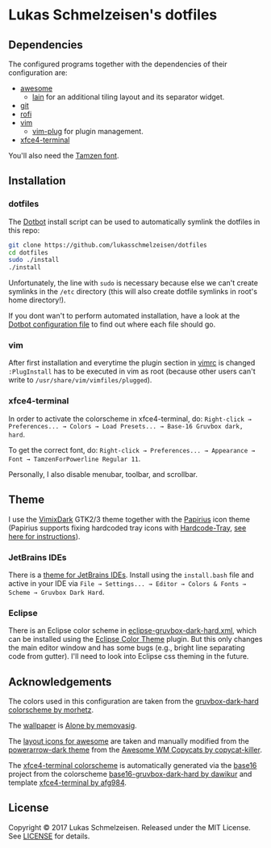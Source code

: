 # Lukas Schmelzeisen's dotfiles

## Dependencies

The configured programs together with the dependencies of their configuration
are:

- [awesome](https://awesomewm.org/)
    - [lain](https://github.com/copycat-killer/lain) for an additional tiling
      layout and its separator widget.
- [git](https://git-scm.com/)
- [rofi](https://davedavenport.github.io/rofi/)
- [vim](http://www.vim.org/)
    - [vim-plug](https://github.com/junegunn/vim-plug) for plugin management.
- [xfce4-terminal](https://launchpad.net/xfce4-terminal)

You'll also need the [Tamzen font](https://github.com/sunaku/tamzen-font).

## Installation

### dotfiles

The [Dotbot](https://github.com/anishathalye/dotbot) install script can be used
to automatically symlink the dotfiles in this repo:

```sh
git clone https://github.com/lukasschmelzeisen/dotfiles
cd dotfiles
sudo ./install
./install
```

Unfortunately, the line with `sudo` is necessary because else we can't create
symlinks in the `/etc` directory (this will also create dotfile symlinks in
root's home directory!).

If you dont wan't to perform automated installation, have a look at the
[Dotbot configuration file](install.conf.yaml) to find out where each file
should go.

### vim

After first installation and everytime the plugin section in [vimrc](vimrc) is
changed `:PlugInstall` has to be executed in vim as root (because other users
can't write to `/usr/share/vim/vimfiles/plugged`).

### xfce4-terminal

In order to activate the colorscheme in xfce4-terminal, do: `Right-click →
Preferences... → Colors → Load Presets... → Base-16 Gruvbox dark, hard`.

To get the correct font, do: `Right-click → Preferences... → Appearance → Font
→ TamzenForPowerline Regular 11`.

Personally, I also disable menubar, toolbar, and scrollbar.

## Theme

I use the [VimixDark](https://github.com/vinceliuice/vimix-gtk-themes) GTK2/3
theme together with the [Papirius](https://github.com/PapirusDevelopmentTeam/papirus-icon-theme)
icon theme (Papirius supports fixing hardcoded tray icons with [Hardcode-Tray](https://github.com/bil-elmoussaoui/Hardcode-Tray),
[see here for instructions](https://github.com/PapirusDevelopmentTeam/papirus-icon-theme#hardcoded-tray-icons)).

### JetBrains IDEs

There is a [theme for JetBrains IDEs](https://github.com/caleb/gruvbox-idea).
Install using the `install.bash` file and active in your IDE via `File →
Settings... → Editor → Colors & Fonts → Scheme → Gruvbox Dark Hard`.

### Eclipse

There is an Eclipse color scheme in [eclipse-gruvbox-dark-hard.xml](eclipse-gruvbox-dark-hard.xml),
which can be installed using the [Eclipse Color Theme](http://www.eclipsecolorthemes.org/?view=plugin)
plugin.
But this only changes the main editor window and has some bugs (e.g., bright
line separating code from gutter).
I'll need to look into Eclipse css theming in the future.

## Acknowledgements

The colors used in this configuration are taken from the [gruvbox-dark-hard
colorscheme by morhetz](https://github.com/morhetz/gruvbox).

The [wallpaper](awesome/themes/gruvbox-dark-hard/wallpaper.png) is [Alone by
memovasig](http://memovaslg.deviantart.com/art/Alone-353235628).

The [layout icons for awesome](awesome/themes/gruvbox-dark-hard/icons) are
taken and manually modified from the [powerarrow-dark theme](https://github.com/copycat-killer/awesome-copycats/tree/master/themes/powerarrow-dark)
from the [Awesome WM Copycats by copycat-killer](https://github.com/copycat-killer/awesome-copycats).

The  [xfce4-terminal colorscheme](xfce4-terminal.theme) is automatically
generated via the [base16](http://chriskempson.com/projects/base16/) project
from the colorscheme [base16-gruvbox-dark-hard by dawikur](https://github.com/dawikur/base16-gruvbox-scheme)
and template [xfce4-terminal by afg984](https://github.com/afg984/base16-xfce4-terminal).

## License

Copyright © 2017 Lukas Schmelzeisen.
Released under the MIT License.
See [LICENSE](LICENSE) for details.

